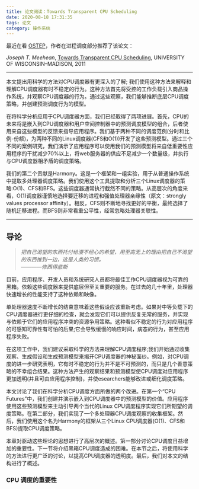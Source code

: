 ```yaml
---
title: 论文阅读：Towards Transparent CPU Scheduling
date: 2020-08-18 17:31:35
tags: 论文
category: 操作系统
---
```


最近在看 [OSTEP](http://pages.cs.wisc.edu/~remzi/OSTEP/)，作者在进程调度部分推荐了该论文：

*Joseph T. Meehean*, [Towards Transparent CPU Scheduling](http://www.cs.wisc.edu/adsl/Publications/meehean-thesis11.pdf), UNIVERSITY OF WISCONSIN–MADISON, 2011  

---

本文提出用科学的方法对CPU调度器有更深入的了解; 我们使用这种方法来解释和理解CPU调度器有时不稳定的行为。这种方法首先将受控的工作负载引入商品操作系统，并观察CPU调度器的行为。通过这些观察，我们能够推断底层CPU调度策略，并创建预测调度行为的模型。

在将科学分析应用于CPU调度器方面，我们已经取得了两项进展。首先，CPU的未来将是嵌入到CPU调度器和用户空间控制器中的预测调度模型的组合，后者使用来自这些模型的反馈来指导应用程序。我们基于两种不同的调度范例(分时和比例-份额)，为两种不同的Linux调度器(CFS和O(1))开发了这些预测模型。通过三个不同的案例研究，我们演示了应用程序可以使用我们的预测模型将来自低重要性应用程序的干扰减少70%以上，将web服务器的供应不足减少一个数量级，并执行与CPU调度器相矛盾的调度策略。

我们的第二个贡献是Harmony。这是一个框架和一组实验，用于从普通操作系统中提取多处理器调度策略。我们使用这个工具提取和分析三个Linux调度器的策略:O(1)、CFS和BFS。这些调度器通常执行截然不同的策略。从高层次的角度来看，O(1)调度器谨慎地选择要迁移的进程和强值处理器亲缘性（原文：strongly values processor affinity）。相反，CFS则不断地寻找更好的平衡，最终选择了随机迁移进程。而BFS则非常看重公平性，经常忽略处理器关联性。

---

## 导论

> *把自己渴望的东西托付给漫不经心的希望，用至高无上的理由把自己不渴望的东西推到一边，这是人类的习惯。*   
> ————*修西得底斯*  

目前，应用程序、开发人员和系统研究人员都将最佳工作CPU调度器视为可靠的黑箱。依赖这些调度器来提供底层但至关重要的服务。在过去的几十年里，处理器快速增长的性能支持了这种依赖和映像。

单处理器速度不断增长的结束意味着这些假设应该重新考虑。如果对中等负载下的CPU调度器进行更仔细的检查，就会发现它们可以提供反复无常的服务，并实现与依赖于它们的应用程序冲突的资源争用策略。这种看似不稳定的行为对应用程序的可感知可靠性有可怕的后果;它会导致缓慢的响应时间，病态的行为，甚至应用程序失败。

在这项工作中，我们建议采取科学的方法来理解CPU调度程序;我们开始通过收集观察、生成假设和生成预测模型来揭开CPU调度器的神秘面纱。例如，对CPU调度的进一步研究表明，它有时不稳定的行为并不是不可预测的，而只是几个善意策略的不幸组合结果。这种方法产生的观察结果和预测模型使CPU调度对应用程序更加透明(并且可由应用程序控制)，并使esearchers能够改进或细化调度策略。

本文讨论了我们在科学分析CPU调度方面所做的两个改进。在第一个“CPU Futures”中，我们创建并演示嵌入到CPU调度器中的预测模型的价值。应用程序使用这些预测模型来主动引导两个当代的Linux CPU调度程序实现它们所期望的调度策略。在第二部分，我们实现了一个多处理器CPU调度观察的收集框架。然后，我们使用这个名为Harmony的框架从三个Linux CPU调度器(O(1)、CFS和BFS)提取CPU调度策略。

本章对驱动这些理论的思想进行了高层次的概述。第一部分讨论CPU调度日益增加的重要性。下一节将介绍黑箱CPU调度造成的困难。在本节之后，将使用科学的方法进行更广泛的讨论，以提高CPU调度器的透明度。最后，我们对本文的结构进行了概述。

### CPU 调度的重要性


